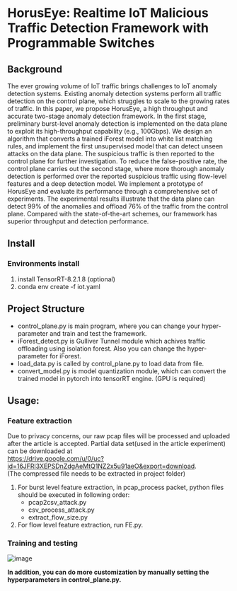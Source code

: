 # HorusEye: Realtime IoT Malicious Traffic Detection Framework with Programmable Switches

## Background
The ever growing volume of IoT traffic brings challenges to IoT anomaly detection systems. Existing anomaly detection systems perform all traffic detection on the control plane, which struggles to scale to the growing rates of traffic. In this paper, we propose HorusEye, a high throughput and accurate two-stage anomaly detection framework. In the first stage, preliminary burst-level anomaly detection is implemented on the data plane to exploit its high-throughput capability (e.g., 100Gbps). We design an algorithm that converts a trained iForest model into white list matching rules, and implement the first unsupervised model that can detect unseen attacks on the data plane. The suspicious traffic is then reported to the control plane for further investigation. To reduce the false-positive rate, the control plane carries out the second stage, where more thorough anomaly detection is performed over the reported suspicious traffic using flow-level features and a deep detection model. We implement a prototype of HorusEye and evaluate its performance through a comprehensive set of experiments. The experimental results illustrate that the data plane can detect 99% of the anomalies and offload 76% of the traffic from the control plane. Compared with the state-of-the-art schemes, our framework has superior throughput and detection performance.

## Install
### Environments install
1.  install TensorRT-8.2.1.8 (optional)   
2.  conda env create -f iot.yaml

## Project Structure
- control_plane.py is main program, where you can change your hyper-parameter and train and test the framework.  
- iForest_detect.py is Gulliver Tunnel module which achives traffic offloading using isolation forest. Also you can change the hyper-parameter for iForest.  
- load_data.py is called by control_plane.py to load data from file.  
- convert_model.py is model quantization module, which can convert the trained model in pytorch into tensorRT engine. (GPU is required)


## Usage:  

### Feature extraction
Due to privacy concerns, our raw pcap files will be processed and uploaded after the article is accepted. Partial data set(used in the article experiment) can be downloaded at    
<https://drive.google.com/u/0/uc?id=16JFRl3XEPSDnZdgAeMtQ1NZ2x5u91aeO&export=download>.   
(The compressed file needs to be extracted in project folder)
1.  For burst level feature extraction, in pcap_process packet, python files should be executed in following order:
    - pcap2csv_attack.py
    - csv_process_attack.py
    - extract_flow_size.py
2.  For flow level feature extraction, run FE.py.  


### Training and testing
![image](https://github.com/vicTorKd/HorusEye/assets/81010941/5fdb402a-d8b8-4511-8d5e-6a34925f87ea)
  
 **In addition, you can do more customization by manually setting the hyperparameters in control_plane.py.**

